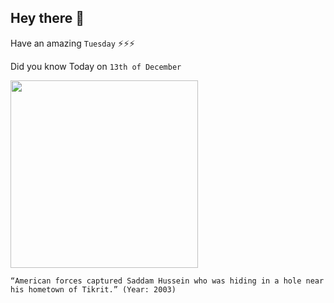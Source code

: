 ## Hey there 👋
Have an amazing `Tuesday` ⚡⚡⚡

Did you know Today on `13th of December`
 
 [<img src="https://pbs.twimg.com/media/DuVCBqGUYAE0V-G?format=jpg&name=large" width="300" />](https://www.history.com/this-day-in-history/saddam-hussein-captured) 
 ```
“American forces captured Saddam Hussein who was hiding in a hole near his hometown of Tikrit.” (Year: 2003)
```
